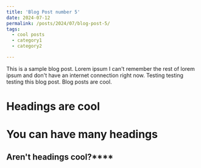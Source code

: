 ```yaml
---
title: 'Blog Post number 5'
date: 2024-07-12
permalink: /posts/2024/07/blog-post-5/
tags:
  - cool posts
  - category1
  - category2

---
```


This is a sample blog post. Lorem ipsum I can't remember the rest of lorem ipsum and don't have an internet connection right now. Testing testing testing this blog post. Blog posts are cool. 

Headings are cool
======

You can have many headings
======

Aren't headings cool?****
------